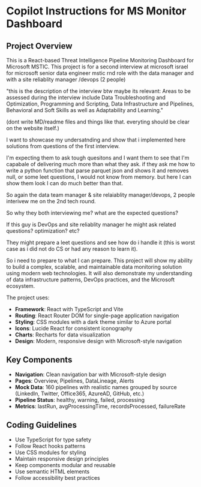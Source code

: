 # Copilot Instructions for MS Monitor Dashboard

<!-- Use this file to provide workspace-specific custom instructions to Copilot. For more details, visit https://code.visualstudio.com/docs/copilot/copilot-customization#_use-a-githubcopilotinstructionsmd-file -->

## Project Overview
This is a React-based Threat Intelligence Pipeline Monitoring Dashboard for Microsoft MSTIC.
This project is for  a second interview at microsoft israel for microsoft senior data engineer mstic rnd role with the data manager and with a site reliablity manager /devops (2 people)


"this is the description of the interview btw maybe its relevant:
Areas to be assessed during the interview include Data Troubleshooting and Optimization, Programming and Scripting, Data Infrastructure and Pipelines, Behavioral and Soft Skills as well as Adaptability and Learning."

(dont write MD/readme files  and things like that. everyting should be clear on the website itself.)

I want to showcase my undersatnding and show that i implemented here solutions from questions of the first interview.

I'm expecting them to ask tough quesitons and I want them to see that I'm capabale of delivering much more than what they ask. if they ask me how to write a python function that parse parquet json and shows it and removes null, or some leet questions, I would not know from memory. but here I can show them look I can do much better than that.

So again the data team manager & site relaiablity manager/devops, 2 people interivew me on the 2nd tech round. 

So why they both interviewing me? what are the expected questions?

If this guy is DevOps and site reliablity manager he might ask related questions? optimization? etc?

They might prepare a leet questions and see how do i handle it (this is worst case as i did not do CS or had any reason to learn it). 

So i need to prepare to what I can prepare.
This project will show my ability to build a complex, scalable, and maintainable data monitoring solution using modern web technologies. It will also demonstrate my understanding of data infrastructure patterns, DevOps practices, and the Microsoft ecosystem.



 The project uses:

- **Framework**: React with TypeScript and Vite
- **Routing**: React Router DOM for single-page application navigation
- **Styling**: CSS modules with a dark theme similar to Azure portal
- **Icons**: Lucide React for consistent iconography
- **Charts**: Recharts for data visualization
- **Design**: Modern, responsive design with Microsoft-style navigation

## Key Components
- **Navigation**: Clean navigation bar with Microsoft-style design
- **Pages**: Overview, Pipelines, DataLineage, Alerts
- **Mock Data**: 160 pipelines with realistic names grouped by source (LinkedIn, Twitter, Office365, AzureAD, GitHub, etc.)
- **Pipeline Status**: healthy, warning, failed, processing
- **Metrics**: lastRun, avgProcessingTime, recordsProcessed, failureRate

## Coding Guidelines
- Use TypeScript for type safety
- Follow React hooks patterns
- Use CSS modules for styling
- Maintain responsive design principles
- Keep components modular and reusable
- Use semantic HTML elements
- Follow accessibility best practices
